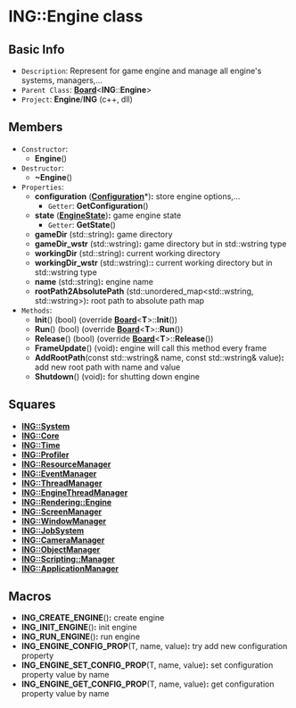 # ING::Engine class #  


## Basic Info ##
-  `Description`: Represent for game engine and manage all engine's systems, managers,...
-  `Parent Class`: [**Board**](../Utils/Board/Board.md)<**ING**::**Engine**>
-  `Project`: **Engine**/**ING**  (c++, dll)

## Members ##
-  `Constructor`:
	+  **Engine**()
-  `Destructor`:
	+  **~Engine**()
-  `Properties`:
	+  **configuration** ([**Configuration**](../Configuration/Configuration.md)*)**:** store engine options,...
		*  `Getter`: **GetConfiguration**()
	+  **state** ([**EngineState**](State/EngineState.md))**:** game engine state
		*  `Getter`: **GetState**()
	+  **gameDir** (std::string)**:** game directory
	+  **gameDir_wstr** (std::wstring)**:** game directory but in std::wstring type
	+  **workingDir** (std::string)**:** current working directory
	+  **workingDir_wstr** (std::wstring):**:** current working directory but in std::wstring type
	+  **name** (std::string)**:** engine name
	+  **rootPath2AbsolutePath** (std::unordered_map<std::wstring,  std::wstring>)**:** root path to absolute path map
-  `Methods`:
	+  **Init**() (bool) (override [**Board**](../Utils/Board/Board.md)<**T**>::**Init**())
	+  **Run**() (bool) (override [**Board**](../Utils/Board/Board.md)<**T**>::**Run**())
	+  **Release**() (bool) (override [**Board**](../Utils/Board/Board.md)<**T**>::**Release**())
	+  **FrameUpdate**() (void)**:** engine will call this method every frame
	+  **AddRootPath**(const std::wstring& name, const std::wstring& value)**:** add new root path with name and value
	+  **Shutdown**() (void)**:** for shutting down engine

## Squares ##
-  [**ING::System**](../System/System.md)
-  [**ING::Core**](../Core/Core.md)
-  [**ING::Time**](../Time/Time.md)
-  [**ING::Profiler**](../Profiler/Profiler.md)
-  [**ING::ResourceManager**](../Resource/Manager/ResourceManager.md)
-  [**ING::EventManager**](../Event/Manager/EventManager.md)
-  [**ING::ThreadManager**](../Thread/Manager/ThreadManager.md)
-  [**ING::EngineThreadManager**](Thread/Manager/EngineThreadManager.md)
-  [**ING::Rendering::Engine**](../Rendering/Engine/Engine.md)
-  [**ING::ScreenManager**](../Screen/Manager/ScreenManager.md)
-  [**ING::WindowManager**](../Window/Manager/WindowManager.md)
-  [**ING::JobSystem**](../Job/System/JobSystem.md)
-  [**ING::CameraManager**](../Camera/Manager/CameraManager.md)
-  [**ING::ObjectManager**](../Object/Manager/ObjectManager.md)
-  [**ING::Scripting::Manager**](../Scripting/Manager/Manager.md)
-  [**ING::ApplicationManager**](../Application/Manager/ApplicationManager.md)
 
## Macros ##
+  **ING_CREATE_ENGINE**()**:** create engine
+  **ING_INIT_ENGINE**()**:** init engine
+  **ING_RUN_ENGINE**()**:** run engine
+  **ING_ENGINE_CONFIG_PROP**(T, name, value)**:** try add new configuration property
+  **ING_ENGINE_SET_CONFIG_PROP**(T, name, value)**:** set configuration property value by name
+  **ING_ENGINE_GET_CONFIG_PROP**(T, name, value)**:** get configuration property value by name